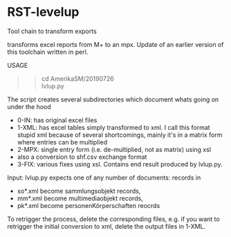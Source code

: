 # RST-levelup
Tool chain to transform exports

transforms excel reports from M+ to an mpx. Update of an earlier version of this toolchain written in perl.

USAGE
>>cd AmerikaSM/20190726  
>>lvlup.py

The script creates several subdirectories which document whats going on under the hood

- 0-IN: has original excel files
- 1-XML: has excel tables simply transformed to xml. I call this format stupid xml because of several shortcomings, mainly it's in a matrix form where  entries can be  multiplied
- 2-MPX: single entry form (i.e. de-multiplied, not as matrix) using xsl
- also a conversion to shf.csv exchange format
- 3-FIX: various fixes using xsl. Contains end result produced by lvlup.py. 

Input: lvlup.py expects one of any number of documents: records in 
- so*.xml become sammlungsobjekt records,
- mm*.xml become multimediaobjekt records, 
- pk*.xml become personenKörperschaften reocrds

To retrigger the process, delete the corresponding files, e.g. if you want to retrigger the initial conversion to xml,
delete the output files in 1-XML.
